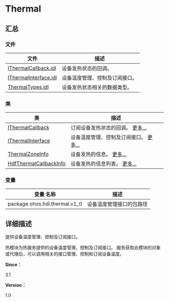 # Thermal


## **汇总**


### 文件

  | 文件 | 描述 | 
| -------- | -------- |
| [IThermalCallback.idl](_i_thermal_callback_8idl.md) | 设备发热状态的回调。 | 
| [IThermalInterface.idl](_i_thermal_interface_8idl.md) | 设备温度管理、控制及订阅接口。 | 
| [ThermalTypes.idl](_thermal_types_8idl.md) | 设备发热状态相关的数据类型。 | 


### 类

  | 类 | 描述 | 
| -------- | -------- |
| [IThermalCallback](interface_i_thermal_callback.md) | 订阅设备发热状态的回调。&nbsp;[更多...](interface_i_thermal_callback.md) | 
| [IThermalInterface](interface_i_thermal_interface.md) | 设备温度管理、控制及订阅接口。&nbsp;[更多...](interface_i_thermal_interface.md) | 
| [ThermalZoneInfo](_thermal_zone_info.md) | 设备发热的信息。&nbsp;[更多...](_thermal_zone_info.md) | 
| [HdfThermalCallbackInfo](_hdf_thermal_callback_info.md) | 设备发热的信息列表。&nbsp;[更多...](_hdf_thermal_callback_info.md) | 


### 变量

  | 变量&nbsp;名称 | 描述 | 
| -------- | -------- |
| package&nbsp;ohos.hdi.thermal.v1_0 | 设备温度管理接口的包路径 | 


## **详细描述**

提供设备温度管理、控制及订阅接口。

热模块为热服务提供的设备温度管理、控制及订阅接口。 服务获取此模块的对象或代理后，可以调用相关的接口管理、控制和订阅设备温度。

**Since：**

3.1

**Version：**

1.0
